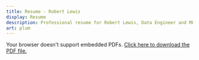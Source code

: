 ```yaml
---
title: Resume - Robert Lewis
display: Resume
description: Professional resume for Robert Lewis, Data Engineer and ML Engineer.
art: plum
---
```


<!-- @layout-full-width -->
<div class="flex flex-col items-center max-w-3xl mx-auto mt-8">

  <div class="w-full bg-white dark:bg-gray-800 rounded-lg shadow-md p-4">
    <object
      data="/Robert_Lewis_Resume.pdf"
      type="application/pdf"
      class="w-full min-h-[800px]">
      <p class="text-center py-8">
        Your browser doesn't support embedded PDFs. 
        <a href="/Robert_Lewis_Resume.pdf" download class="text-primary hover:underline">
          Click here to download the PDF file.
        </a>
      </p>
    </object>
  </div>
</div>

